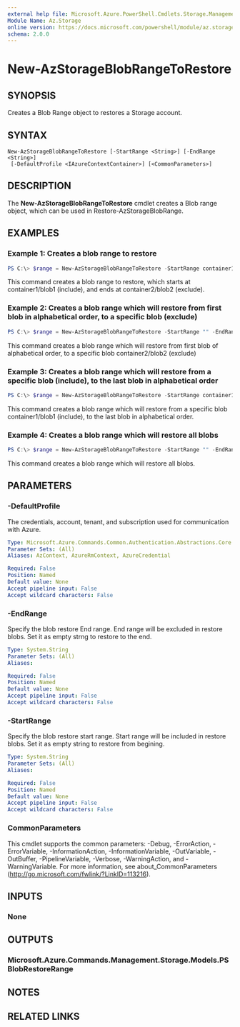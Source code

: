 ```yaml
---
external help file: Microsoft.Azure.PowerShell.Cmdlets.Storage.Management.dll-Help.xml
Module Name: Az.Storage
online version: https://docs.microsoft.com/powershell/module/az.storage/new-azstorageblobrangetorestore
schema: 2.0.0
---
```


# New-AzStorageBlobRangeToRestore

## SYNOPSIS
Creates a Blob Range object to restores a Storage account.

## SYNTAX

```
New-AzStorageBlobRangeToRestore [-StartRange <String>] [-EndRange <String>]
 [-DefaultProfile <IAzureContextContainer>] [<CommonParameters>]
```

## DESCRIPTION
The **New-AzStorageBlobRangeToRestore** cmdlet creates a Blob range object, which can be used in Restore-AzStorageBlobRange.

## EXAMPLES

### Example 1: Creates a blob range to restore
```powershell
PS C:\> $range = New-AzStorageBlobRangeToRestore -StartRange container1/blob1 -EndRange container2/blob2
```

This command creates a blob range to restore, which starts at container1/blob1 (include), and ends at container2/blob2 (exclude).

### Example 2: Creates a blob range which will restore from first blob in alphabetical order, to a specific blob (exclude)
```powershell
PS C:\> $range = New-AzStorageBlobRangeToRestore -StartRange "" -EndRange container2/blob2
```

This command creates a blob range which will restore from first blob of alphabetical order, to a specific blob container2/blob2 (exclude)

### Example 3: Creates a blob range which will restore from a specific blob (include), to the last blob in alphabetical order
```powershell
PS C:\> $range = New-AzStorageBlobRangeToRestore -StartRange container1/blob1 -EndRange ""
```

This command creates a blob range which will restore from a specific blob container1/blob1 (include), to the last blob in alphabetical order.

### Example 4: Creates a blob range which will restore all blobs
```powershell
PS C:\> $range = New-AzStorageBlobRangeToRestore -StartRange "" -EndRange ""
```

This command creates a blob range which will restore all blobs.

## PARAMETERS

### -DefaultProfile
The credentials, account, tenant, and subscription used for communication with Azure.

```yaml
Type: Microsoft.Azure.Commands.Common.Authentication.Abstractions.Core.IAzureContextContainer
Parameter Sets: (All)
Aliases: AzContext, AzureRmContext, AzureCredential

Required: False
Position: Named
Default value: None
Accept pipeline input: False
Accept wildcard characters: False
```

### -EndRange
Specify the blob restore End range.
End range will be excluded in restore blobs.
Set it as empty strng to restore to the end.

```yaml
Type: System.String
Parameter Sets: (All)
Aliases:

Required: False
Position: Named
Default value: None
Accept pipeline input: False
Accept wildcard characters: False
```

### -StartRange
Specify the blob restore start range.
Start range will be included in restore blobs.
Set it as empty string to restore from begining.

```yaml
Type: System.String
Parameter Sets: (All)
Aliases:

Required: False
Position: Named
Default value: None
Accept pipeline input: False
Accept wildcard characters: False
```

### CommonParameters
This cmdlet supports the common parameters: -Debug, -ErrorAction, -ErrorVariable, -InformationAction, -InformationVariable, -OutVariable, -OutBuffer, -PipelineVariable, -Verbose, -WarningAction, and -WarningVariable. For more information, see about_CommonParameters (http://go.microsoft.com/fwlink/?LinkID=113216).

## INPUTS

### None

## OUTPUTS

### Microsoft.Azure.Commands.Management.Storage.Models.PSBlobRestoreRange

## NOTES

## RELATED LINKS
